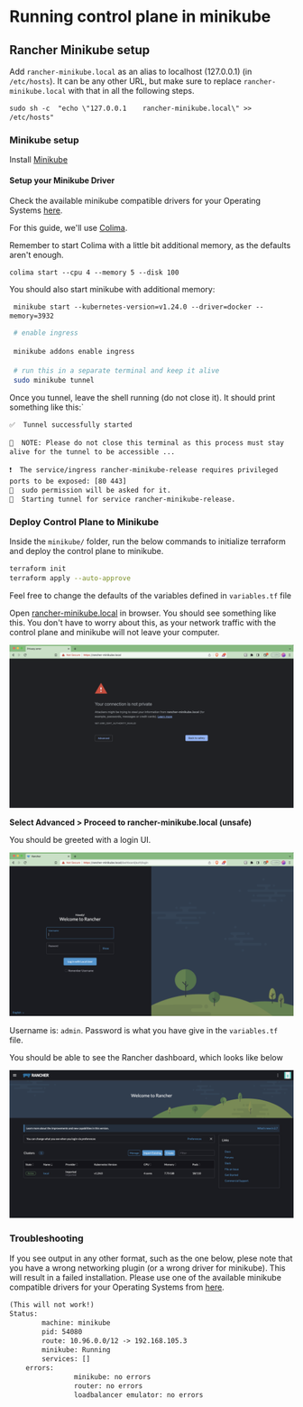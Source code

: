 # Running control plane in minikube

## Rancher Minikube setup

Add `rancher-minikube.local` as an alias to localhost (127.0.0.1) (in `/etc/hosts`). It can be any other URL, but make sure to replace `rancher-minikube.local` with that in all the following steps.
```shell
sudo sh -c  "echo \"127.0.0.1    rancher-minikube.local\" >> /etc/hosts"
```

### Minikube setup
Install [Minikube](https://minikube.sigs.k8s.io/docs/start/)

#### Setup your Minikube Driver
Check the available minikube compatible drivers for your Operating Systems [here](https://minikube.sigs.k8s.io/docs/drivers/).

For this guide, we'll use [Colima](https://github.com/abiosoft/colima).

Remember to start Colima with a little bit additional memory, as the defaults aren't enough.
```shell
colima start --cpu 4 --memory 5 --disk 100
```

You should also start minikube with additional memory:
```shell
 minikube start --kubernetes-version=v1.24.0 --driver=docker --memory=3932 
````

```bash
 # enable ingress

 minikube addons enable ingress

 # run this in a separate terminal and keep it alive
 sudo minikube tunnel
```

Once you tunnel, leave the shell running (do not close it). It should print something like this:`
```
✅  Tunnel successfully started

📌  NOTE: Please do not close this terminal as this process must stay alive for the tunnel to be accessible ...

❗  The service/ingress rancher-minikube-release requires privileged ports to be exposed: [80 443]
🔑  sudo permission will be asked for it.
🏃  Starting tunnel for service rancher-minikube-release.

```

### Deploy Control Plane to Minikube
Inside the `minikube/` folder, run the below commands to initialize terraform and deploy the control plane to minikube.

```bash
terraform init
terraform apply --auto-approve
```


Feel free to change the defaults of the variables defined in `variables.tf` file

Open [rancher-minikube.local](http://rancher-minikube.local) in browser. You should see something like this. You don't have to worry about this, as your network traffic with the control plane and minikube will not leave your computer.

![Privacy error](images/privacy-error.png)

**Select Advanced > Proceed to rancher-minikube.local (unsafe)**

You should be greeted with a login UI.

![Login UI](images/login-ui.png)


Username is: `admin`. Password is what you have give in the `variables.tf` file.

You should be able to see the Rancher dashboard, which looks like below

![rancher-dashboard](images/rancher-dashboard.png)


### Troubleshooting


If you see output in any other format, such as the one below, plese note that you have a wrong networking plugin (or a wrong driver for minikube). This will result in a failed installation. Please use one of the available minikube compatible drivers for your Operating Systems from [here](https://minikube.sigs.k8s.io/docs/drivers/).



```
(This will not work!)
Status: 
        machine: minikube
        pid: 54080
        route: 10.96.0.0/12 -> 192.168.105.3
        minikube: Running
        services: []
    errors: 
                minikube: no errors
                router: no errors
                loadbalancer emulator: no errors
```


